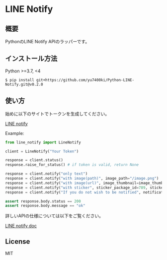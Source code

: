 # LINE Notify

## 概要

PythonのLINE Notify APIのラッパーです。

## インストール方法

Python >=3.7, <4

```
$ pip install git+https://github.com/yu7400ki/Python-LINE-Notify.git@v0.2.0
```

## 使い方

始めに以下のサイトでトークンを生成してください。

[LINE notify](https://notify-bot.line.me/ja/)

Example:

```Python
from line_notify import LineNotify

client = LineNotify("Your Token")

response = client.status()
response.raise_for_status() # if token is valid, return None

response = client.notify("only text")
response = client.notify("with image(path)", image_path="/image.png")
response = client.notify("with image(url)", image_thumbnail=image_thumbnail_url, image_fullsize=image_fullsize_url)
response = client.notify("with sticker", sticker_package_id=789, sticker_id=10859)
response = client.notify("If you do not wish to be notified", notification_disabled=True)

assert response.body.status == 200
assert response.body.message == "ok"
```

詳しいAPIの仕様については以下をご覧ください。

[LINE notify doc](https://notify-bot.line.me/doc/)

## License

MIT
